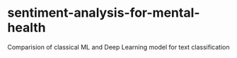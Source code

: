 # sentiment-analysis-for-mental-health
Comparision of classical ML and Deep Learning model for text classification
